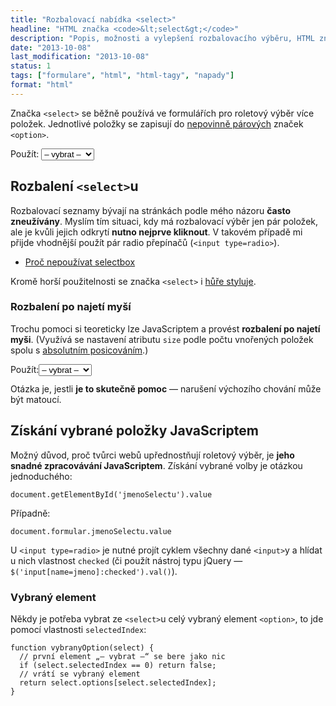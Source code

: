 ```yaml
---
title: "Rozbalovací nabídka <select>"
headline: "HTML značka <code>&lt;select&gt;</code>"
description: "Popis, možnosti a vylepšení rozbalovacího výběru, HTML značky <code>&lt;select&gt;</code>."
date: "2013-10-08"
last_modification: "2013-10-08"
status: 1
tags: ["formulare", "html", "html-tagy", "napady"]
format: "html"
---
```


<p>Značka <code>&lt;select&gt;</code> se běžně používá ve formulářích pro roletový výběr více položek. Jednotlivé položky se zapisují do <a href="/html-znacky#koncova-volitelna">nepovinně párových</a> značek <code>&lt;option&gt;</code>.</p>

<div class="live">Použít: 
  <select name="jmenoSelectu">
    <option value="nic">– vybrat –</option>
    <option value="hodnotaHTML">HTML</option>
    <option value="hodnotaCSS">CSS</option>
    <option value="hodnotaJS">JavaScript</option>
  </select>
</div>

<h2 id="rozbaleni-selectu">Rozbalení <code>&lt;select&gt;</code>u</h2>
<p>Rozbalovací seznamy bývají na stránkách podle mého názoru <b>často zneužívány</b>. Myslím tím situaci, kdy má rozbalovací výběr jen pár položek, ale je kvůli jejich odkrytí <b>nutno nejprve kliknout</b>. V takovém případě mi přijde vhodnější použít pár radio přepínačů (<code>&lt;input type=radio&gt;</code>).</p>

<div class="internal-content">
  <ul>
    <li><a href="/select-pouzitelnost">Proč nepoužívat selectbox</a></li>
  </ul>
</div>

<p>Kromě horší použitelnosti se značka <code>&lt;select&gt;</code> i <a href="/stylovani-selectu">hůře styluje</a>.</p>

<h3 id="rozbaleni-mysi">Rozbalení po najetí myší</h3>
<p>Trochu pomoci si teoreticky lze JavaScriptem a provést <b>rozbalení po najetí myši</b>. (Využívá se nastavení atributu <code>size</code> podle počtu vnořených položek spolu s <a href="/position#absolute">absolutním posicováním</a>.)</p>

<div class="live">
  <div style='position: relative'>Použít: 
<select onmouseover="this.size=this.length; this.focus()" onblur="this.size=1" style="position: absolute">
    <option value="nic">– vybrat –</option>
    <option onclick="this.parentNode.size=1" value="hodnotaHTML">HTML</option>
    <option onclick="this.parentNode.size=1" value="hodnotaCSS">CSS</option>
    <option onclick="this.parentNode.size=1" value="hodnotaJS">JavaScript</option>
  </select>
</div>
</div>

<p>Otázka je, jestli <b>je to skutečně pomoc</b> — narušení výchozího chování může být matoucí.</p>

<h2 id="vybrana-polozka">Získání vybrané položky JavaScriptem</h2>

<p>Možný důvod, proč tvůrci webů upřednostňují roletový výběr, je <b>jeho snadné zpracovávání JavaScriptem</b>. Získání vybrané volby je otázkou jednoduchého:</p>


<pre><code>document.getElementById('jmenoSelectu').value</code></pre>

<p>Případně:</p>

<pre><code>document.formular.jmenoSelectu.value</code></pre>

<p>U <code>&lt;input type=radio&gt;</code> je nutné projít cyklem všechny dané <code>&lt;input&gt;</code>y a hlídat u nich vlastnost <code>checked</code> (či použít nástroj typu jQuery — <code>$('input[name=jmeno]:checked').val()</code>).</p>



<h3 id="vybrany-element">Vybraný element</h3>

<p>Někdy je potřeba vybrat ze <code>&lt;select></code>u celý vybraný element <code>&lt;option></code>, to jde pomocí vlastnosti <code>selectedIndex</code>:</p>

<pre><code>function vybranyOption(select) {
  // první element „– vybrat –“ se bere jako nic
  if (select.selectedIndex == 0) return false;
  // vrátí se vybraný element
  return select.options[select.selectedIndex];
}</code></pre>
